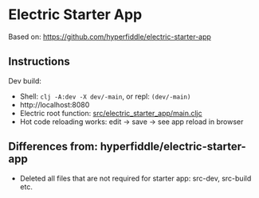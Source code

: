 # Electric Starter App

Based on: https://github.com/hyperfiddle/electric-starter-app

## Instructions

Dev build:

* Shell: `clj -A:dev -X dev/-main`, or repl: `(dev/-main)`
* http://localhost:8080
* Electric root function: [src/electric_starter_app/main.cljc](src/electric_starter_app/main.cljc)
* Hot code reloading works: edit -> save -> see app reload in browser

## Differences from: hyperfiddle/electric-starter-app 

* Deleted all files that are not required for starter app: src-dev, src-build etc.